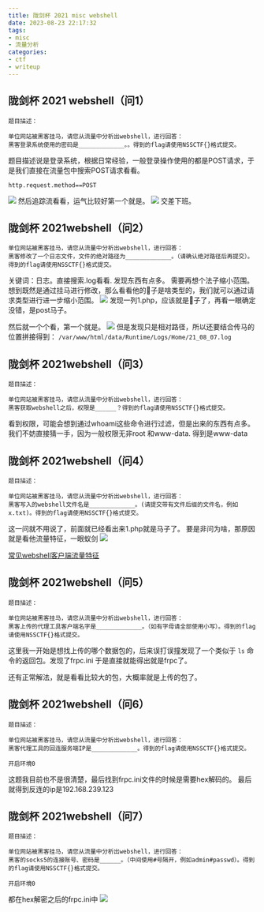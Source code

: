 ```yaml
---
title: 陇剑杯 2021 misc webshell
date: 2023-08-23 22:17:32
tags:
- misc
- 流量分析
categories:
- ctf
- writeup
---
```

## 陇剑杯 2021  webshell（问1）
```
题目描述：

单位网站被黑客挂马，请您从流量中分析出webshell，进行回答：
黑客登录系统使用的密码是_____________。。得到的flag请使用NSSCTF{}格式提交。
```

题目描述说是登录系统，根据日常经验，一般登录操作使用的都是POST请求，于是我们直接在流量包中搜索POST请求看看。

```
http.request.method==POST
```

![](https://cdn.jsdelivr.net/gh/g1an123/blogimage@main/%E6%88%AA%E5%B1%8F2023-08-23%2022.32.34.png)
然后追踪流看看，运气比较好第一个就是。
![](https://cdn.jsdelivr.net/gh/g1an123/blogimage@main/%E6%88%AA%E5%B1%8F2023-08-23%2022.35.35.png)
交差下班。


## 陇剑杯 2021webshell（问2）
```
单位网站被黑客挂马，请您从流量中分析出webshell，进行回答：
黑客修改了一个日志文件，文件的绝对路径为_____________。（请确认绝对路径后再提交）。得到的flag请使用NSSCTF{}格式提交。
```
关键词：日志。直接搜索.log看看.
发现东西有点多。
需要再想个法子缩小范围。
想到既然是通过挂马进行修改，那么看看他的🐎子是啥类型的，我们就可以通过请求类型进行进一步缩小范围。
![](https://cdn.jsdelivr.net/gh/g1an123/blogimage@main/%E6%88%AA%E5%B1%8F2023-08-23%2022.42.47.png)
发现一列1.php，应该就是🐎子了，再看一眼确定没错，是post马子。

然后就一个个看，第一个就是。
![](https://cdn.jsdelivr.net/gh/g1an123/blogimage@main/%E6%88%AA%E5%B1%8F2023-08-23%2022.49.21.png)
但是发现只是相对路径，所以还要结合传马的位置拼接得到：
`/var/www/html/data/Runtime/Logs/Home/21_08_07.log`



## 陇剑杯 2021webshell（问3）
```
题目描述：

单位网站被黑客挂马，请您从流量中分析出webshell，进行回答：
黑客获取webshell之后，权限是______？得到的flag请使用NSSCTF{}格式提交。
```
看到权限，可能会想到通过whoami这些命令进行过滤，但是出来的东西有点多。
我们不妨直接猜一手，因为一般权限无非root 和www-data.
得到是www-data

## 陇剑杯 2021webshell（问4）
```
题目描述：

单位网站被黑客挂马，请您从流量中分析出webshell，进行回答：
黑客写入的webshell文件名是_____________。(请提交带有文件后缀的文件名，例如x.txt)。得到的flag请使用NSSCTF{}格式提交。
```
这一问就不用说了，前面就已经看出来1.php就是马子了。
要是非问为啥，那原因就是看他流量特征，一眼蚁剑
![](https://cdn.jsdelivr.net/gh/g1an123/blogimage@main/%E6%88%AA%E5%B1%8F2023-08-23%2023.04.38.png)

<a href="https://www.freebuf.com/articles/network/204796.html">常见webshell客户端流量特征</a>


## 陇剑杯 2021webshell（问5）
```
题目描述：

单位网站被黑客挂马，请您从流量中分析出webshell，进行回答：
黑客上传的代理工具客户端名字是_____________。（如有字母请全部使用小写）。得到的flag请使用NSSCTF{}格式提交。
```
这里我一开始是想找上传的哪个数据包的，后来误打误撞发现了一个类似于 `ls` 命令的返回包。发现了frpc.ini
于是直接就能得出就是frpc了。

还有正常解法，就是看看比较大的包，大概率就是上传的包了。

## 陇剑杯 2021webshell（问6）
```
题目描述：

单位网站被黑客挂马，请您从流量中分析出webshell，进行回答：
黑客代理工具的回连服务端IP是_____________。得到的flag请使用NSSCTF{}格式提交。

开启环境0
```
这题我目前也不是很清楚，最后找到frpc.ini文件的时候是需要hex解码的。
最后就得到反连的ip是192.168.239.123
## 陇剑杯 2021webshell（问7）
```
题目描述：

单位网站被黑客挂马，请您从流量中分析出webshell，进行回答：
黑客的socks5的连接账号、密码是______。（中间使用#号隔开，例如admin#passwd）。得到的flag请使用NSSCTF{}格式提交。

开启环境0
```
都在hex解密之后的frpc.ini中
![](https://cdn.jsdelivr.net/gh/g1an123/blogimage@main/%E6%88%AA%E5%B1%8F2023-08-24%2000.16.24.png)
